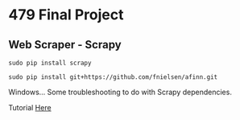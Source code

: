 # 479 Final Project

## Web Scraper - Scrapy
```sudo pip install scrapy```

```sudo pip install git+https://github.com/fnielsen/afinn.git```

Windows... Some troubleshooting to do with Scrapy dependencies.

Tutorial [Here](https://doc.scrapy.org/en/latest/intro/tutorial.html)
